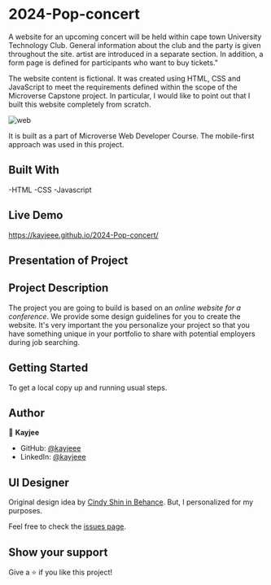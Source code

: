 # 2024-Pop-concert
A website for an upcoming concert will be held within cape town University Technology Club. General information about the club and the party is given throughout the site. artist are introduced in a separate section. In addition, a form page is defined for participants who want to buy tickets."

The website content is fictional. It was created using HTML, CSS and JavaScript to meet the requirements defined within the scope of the Microverse Capstone project. In particular, I would like to point out that I built this website completely from scratch.


![web](https://github.com/microverseinc/curriculum-html-css/blob/main/capstone/images/conference_page.png)


It is built as a part of Microverse Web Developer Course. The mobile-first approach was used in this project.

## Built With

-HTML
-CSS
-Javascript


## Live Demo
https://kayjeee.github.io/2024-Pop-concert/


## Presentation of Project



## Project Description

The project you are going to build is based on an *online website for a conference*. We provide some design guidelines for you to create the website. It's very important the you personalize your project so that you have something unique in your portfolio to share with potential employers during job searching.

## Getting Started

To get a local copy up and running usual steps.


## Author
👤 **Kayjee**

- GitHub: [@kayjeee](https://github.com/kayjeee)
- LinkedIn: [@kayjeee](https://www.linkedin.com/in/kagiso-sebogodi/)

## UI Designer

Original design idea by [Cindy Shin in Behance](https://www.behance.net/adagio07). But, I personalized for my purposes.

Feel free to check the [issues page](https://github.com/kayjeee/2024-Pop-concert/issues).

## Show your support

Give a ⭐️ if you like this project!

